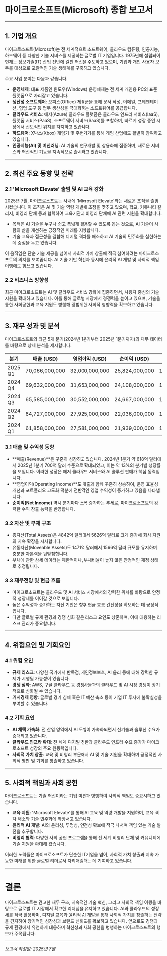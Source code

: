 # 마이크로소프트(Microsoft) 종합 보고서

---

## 1. 기업 개요

마이크로소프트(Microsoft)는 전 세계적으로 소프트웨어, 클라우드 컴퓨팅, 인공지능, 하드웨어 등 다양한 기술 서비스를 제공하는 글로벌 IT 기업입니다. 1975년에 설립되어 현재는 정보기술(IT) 산업 전반에 걸친 혁신을 주도하고 있으며, 기업과 개인 사용자 모두를 대상으로 포괄적인 기술 생태계를 구축하고 있습니다.

주요 사업 분야는 다음과 같습니다.  
- **운영체제**: 대표 제품인 윈도우(Windows) 운영체제는 전 세계 개인용 PC의 표준 플랫폼으로 자리잡고 있습니다.  
- **생산성 소프트웨어**: 오피스(Office) 제품군을 통해 문서 작성, 이메일, 프레젠테이션, 협업 도구 등 업무 생산성을 극대화하는 소프트웨어를 공급합니다.  
- **클라우드 서비스**: 애저(Azure) 클라우드 플랫폼은 클라우드 인프라 서비스(IaaS), 플랫폼 서비스(PaaS), 소프트웨어 서비스(SaaS)를 포함하며, 빠르게 성장 중인 시장에서 선도적인 위치를 차지하고 있습니다.  
- **하드웨어**: X박스(Xbox) 게임기 및 주변기기를 통해 게임 산업에도 활발히 참여하고 있습니다.  
- **인공지능(AI) 및 머신러닝**: AI 기술의 연구개발 및 상용화에 집중하며, 새로운 서비스와 혁신적인 기능을 지속적으로 출시하고 있습니다.

---

## 2. 최신 주요 동향 및 전략

### 2.1 'Microsoft Elevate' 출범 및 AI 교육 강화  
2025년 7월, 마이크로소프트는 사내에 'Microsoft Elevate'라는 새로운 조직을 출범시켰습니다. 이 조직은 AI 및 기술 역량 개발에 초점을 맞추고 있으며, 학교, 커뮤니티 칼리지, 비영리 단체 등과 협력하여 교육기관과 비영리 단체에 AI 관련 지원을 확대합니다.  

- 목적은 AI 기술을 누구나 쉽고 폭넓게 활용할 수 있도록 돕는 것으로, AI 기술이 사람의 삶을 개선하는 긍정적인 미래를 지향합니다.  
- 기술 교육과 접근성을 결합해 디지털 격차를 해소하고 AI 기술의 민주화를 실현하는 데 중점을 두고 있습니다.  

이 움직임은 단순 기술 제공을 넘어서 사회적 가치 창출에 적극 참여하려는 마이크로소프트의 의지를 보여줍니다. AI 기술 기반 혁신과 동시에 윤리적 AI 개발 및 사회적 책임 이행에도 힘쓰고 있습니다.

### 2.2 비즈니스 방향성  
최근 마이크로소프트는 AI 및 클라우드 서비스 강화에 집중하면서, 사용자 중심의 기술 지원을 확대하고 있습니다. 이를 통해 글로벌 시장에서 경쟁력을 높이고 있으며, 기술을 통한 사회공헌과 교육 지원도 병행해 광범위한 사회적 영향력을 확보하고 있습니다.

---

## 3. 재무 성과 및 분석

마이크로소프트의 최근 5개 분기(2024년 1분기부터 2025년 1분기까지)의 재무 데이터를 바탕으로 상세 분석을 제시합니다.

| 분기       | 매출 (USD)       | 영업이익 (USD)   | 순이익 (USD)      | 유동자산 (USD)       | 총자산 (USD)           |
|------------|------------------|------------------|-------------------|-----------------------|------------------------|
| 2025 Q1    | 70,066,000,000   | 32,000,000,000   | 25,824,000,000    | 156,644,000,000       | 562,624,000,000        |
| 2024 Q4    | 69,632,000,000   | 31,653,000,000   | 24,108,000,000    | 147,080,000,000       | 533,898,000,000        |
| 2024 Q3    | 65,585,000,000   | 30,552,000,000   | 24,667,000,000    | 149,926,000,000       | 523,013,000,000        |
| 2024 Q2    | 64,727,000,000   | 27,925,000,000   | 22,036,000,000    | 159,734,000,000       | 512,163,000,000        |
| 2024 Q1    | 61,858,000,000   | 27,581,000,000   | 21,939,000,000    | 147,180,000,000       | 484,275,000,000        |

### 3.1 매출 및 수익성 동향  
- **매출(Revenue)**은 꾸준히 성장하고 있습니다. 2024년 1분기 약 618억 달러에서 2025년 1분기 700억 달러 수준으로 확대되었고, 이는 약 13%의 분기별 성장률을 보입니다. 이러한 성장은 애저 클라우드 서비스와 AI 솔루션 판매가 핵심 동력입니다.  
- **영업이익(Operating Income)**도 매출과 함께 꾸준히 상승하여, 운영 효율성 개선과 포트폴리오 고도화 덕분에 전반적인 영업 수익성이 증가하고 있음을 나타냅니다.  
- **순이익(Net Income)** 역시 분기마다 소폭 증가하는 추세로, 마이크로소프트의 강력한 수익 창출 능력을 반영합니다.

### 3.2 자산 및 부채 구조  
- 총자산(Total Assets)은 4842억 달러에서 5626억 달러로 크게 증가해 회사 자원의 지속 확장을 시사합니다.  
- 유동자산(Moveable Assets)도 1471억 달러에서 1566억 달러 규모를 유지하며 충분한 자본력을 뒷받침합니다.  
- 부채에 관한 상세 데이터는 제한적이나, 부채비율이 높지 않은 안정적인 재정 상태로 추정됩니다.  

### 3.3 재무전망 및 현금 흐름  
- 마이크로소프트는 클라우드 및 AI 서비스 시장에서의 강력한 위치를 바탕으로 안정적 성장세를 이어갈 것으로 보입니다.  
- 높은 수익성과 증가하는 자산 기반은 향후 현금 흐름 건전성을 확보하는 데 긍정적입니다.  
- 다만 글로벌 규제 환경과 경쟁 심화 같은 리스크 요인도 상존하며, 이에 대응하는 리스크 관리가 중요합니다.

---

## 4. 위험요인 및 기회요인

### 4.1 위험 요인  
- **규제 리스크**: 다양한 국가에서 반독점, 개인정보보호, AI 윤리 등에 대해 강력한 규제가 시행될 가능성이 있습니다.  
- **경쟁 심화**: AWS, 구글 클라우드 등 경쟁사들과의 클라우드 및 AI 시장 경쟁이 장기적으로 심화될 수 있습니다.  
- **거시경제 영향**: 글로벌 경기 침체 혹은 IT 예산 축소 등이 기업 IT 투자에 불확실성을 부여할 수 있습니다.

### 4.2 기회 요인  
- **AI 채택 가속화**: 전 산업 영역에서 AI 도입이 가속화되면서 신기술과 솔루션 수요가 증대되고 있습니다.  
- **클라우드 인프라 확대**: 전 세계 디지털 전환과 클라우드 인프라 수요 증가가 마이크로소프트 성장의 주요 원동력입니다.  
- **사회적 가치 창출**: 교육 및 비영리 부문에서 AI 및 기술 지원을 확대하며 긍정적인 사회적 평판 및 기회를 창출하고 있습니다.

---

## 5. 사회적 책임과 사회 공헌

마이크로소프트는 기술 혁신이라는 기업 미션과 병행하여 사회적 책임도 중요시하고 있습니다.  

- **교육 지원**: 'Microsoft Elevate'를 통해 AI 교육 및 역량 개발을 지원하며, 교육 격차 해소와 기술 민주화에 앞장서고 있습니다.  
- **윤리적 AI 개발**: AI의 윤리성, 투명성, 안전성 확보에 적극 나서며 책임 있는 기술 발전을 추구합니다.  
- **비영리 협력**: 다양한 사회 공헌 프로그램을 통해 전 세계 비영리 단체 및 커뮤니티에 기술 지원을 확대해 왔습니다.  

이러한 노력들은 마이크로소프트가 단순한 IT기업을 넘어, 사회적 가치 창출과 지속 가능한 미래를 위한 글로벌 리더로서 자리매김하는 데 기여하고 있습니다.

---

# 결론

마이크로소프트는 견고한 재무 구조, 지속적인 기술 혁신, 그리고 사회적 책임 이행을 바탕으로 글로벌 IT 시장에서 확고한 리더십을 유지하고 있습니다. AI와 클라우드의 성장세를 적극 활용하며, 디지털 교육과 윤리적 AI 개발을 통해 사회적 가치를 창출하는 전략을 견지하여 장기적인 성장성과 브랜드 신뢰도를 확보하고 있습니다. 앞으로도 경쟁과 규제 환경에서 유연하게 대응하며 혁신성과 사회 공헌을 병행하는 마이크로소프트의 행보가 주목됩니다.

---

*보고서 작성일: 2025년 7월*